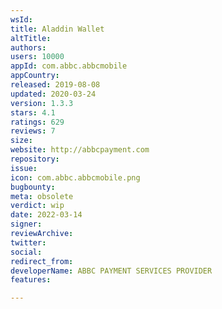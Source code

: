 ```yaml
---
wsId: 
title: Aladdin Wallet
altTitle: 
authors: 
users: 10000
appId: com.abbc.abbcmobile
appCountry: 
released: 2019-08-08
updated: 2020-03-24
version: 1.3.3
stars: 4.1
ratings: 629
reviews: 7
size: 
website: http://abbcpayment.com
repository: 
issue: 
icon: com.abbc.abbcmobile.png
bugbounty: 
meta: obsolete
verdict: wip
date: 2022-03-14
signer: 
reviewArchive: 
twitter: 
social: 
redirect_from: 
developerName: ABBC PAYMENT SERVICES PROVIDER
features: 

---
```


